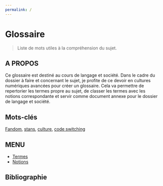 ```yaml
---
permalink: /
---
```

# **Glossaire**
> Liste de mots utiles à la compréhension du sujet. 



## A PROPOS

Ce glossaire est destiné au cours de langage et société. Dans le cadre du dossier à faire et concernant le sujet, je profite de ce devoir en cultures numériques avancées pour créer un glossaire. Cela va permettre de repertorier les termes propre au sujet, de classer les termes avec les notions correspondante et servir comme document annexe pour le dossier de langage et société.


## Mots-clés

[Fandom](termes.md), [stans](termes.md), [culture](termes.md), [code switching](notions.md)



## MENU


* [Termes](termes.md)
* [Notions](notions.md)



## Bibliographie




